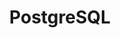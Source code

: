 ---
title: "PostgreSQL"
level: 3
category: "runtime-database"
tags:
  - "web-dev"
  - "databases"
relatedUsage:
  - "Flyway"
lastUsed: "2016"
---